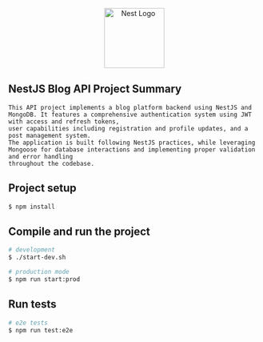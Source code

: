 <p align="center">
  <a href="http://nestjs.com/" target="blank"><img src="https://nestjs.com/img/logo-small.svg" width="120" alt="Nest Logo" /></a>
</p>

[circleci-image]: https://img.shields.io/circleci/build/github/nestjs/nest/master?token=abc123def456
[circleci-url]: https://circleci.com/gh/nestjs/nest

## NestJS Blog API Project Summary

    This API project implements a blog platform backend using NestJS and MongoDB. It features a comprehensive authentication system using JWT with access and refresh tokens,
    user capabilities including registration and profile updates, and a post management system.
    The application is built following NestJS practices, while leveraging Mongoose for database interactions and implementing proper validation and error handling
    throughout the codebase.


## Project setup

```bash
$ npm install
```

## Compile and run the project

```bash
# development
$ ./start-dev.sh

# production mode
$ npm run start:prod
```

## Run tests

```bash
# e2e tests
$ npm run test:e2e
```